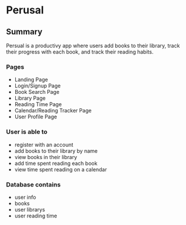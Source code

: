 # Perusal
## Summary
Persual is a productivy app where users add books to their library, track their progress with each book, and track their reading habits.
### Pages
- Landing Page
- Login/Signup Page
- Book Search Page
- Library Page
- Reading Time Page
- Calendar/Reading Tracker Page
- User Profile Page
### User is able to
- register with an account
- add books to their library by name
- view books in their library 
- add time spent reading each book
- view time spent reading on a calendar
### Database contains
- user info
- books
- user librarys
- user reading time





